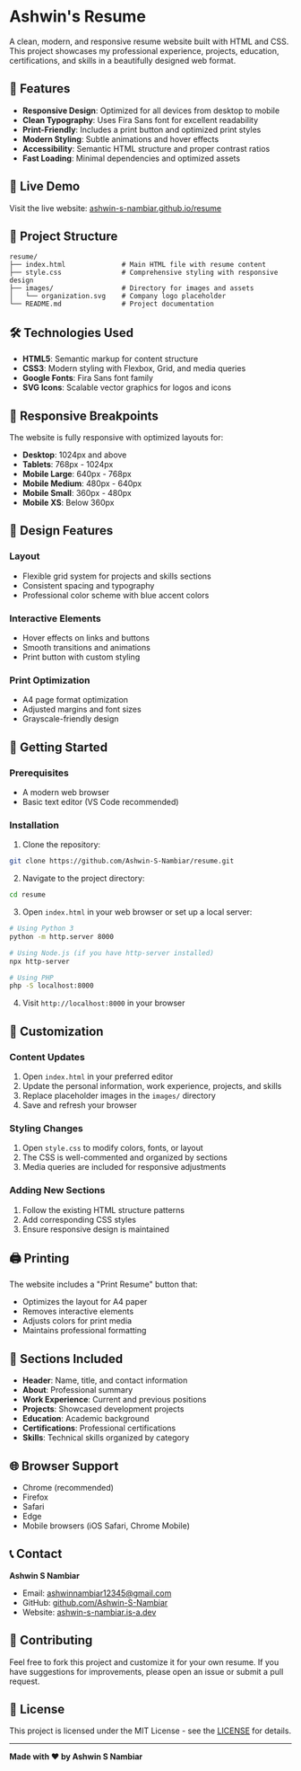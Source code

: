 # Ashwin's Resume

A clean, modern, and responsive resume website built with HTML and CSS. This project showcases my professional experience, projects, education, certifications, and skills in a beautifully designed web format.

## 🌟 Features

- **Responsive Design**: Optimized for all devices from desktop to mobile
- **Clean Typography**: Uses Fira Sans font for excellent readability
- **Print-Friendly**: Includes a print button and optimized print styles
- **Modern Styling**: Subtle animations and hover effects
- **Accessibility**: Semantic HTML structure and proper contrast ratios
- **Fast Loading**: Minimal dependencies and optimized assets

## 🚀 Live Demo

Visit the live website: [ashwin-s-nambiar.github.io/resume](https://ashwin-s-nambiar.github.io/resume)

## 📁 Project Structure

```
resume/
├── index.html              # Main HTML file with resume content
├── style.css               # Comprehensive styling with responsive design
├── images/                 # Directory for images and assets
│   └── organization.svg    # Company logo placeholder
└── README.md               # Project documentation
```

## 🛠️ Technologies Used

- **HTML5**: Semantic markup for content structure
- **CSS3**: Modern styling with Flexbox, Grid, and media queries
- **Google Fonts**: Fira Sans font family
- **SVG Icons**: Scalable vector graphics for logos and icons

## 📱 Responsive Breakpoints

The website is fully responsive with optimized layouts for:

- **Desktop**: 1024px and above
- **Tablets**: 768px - 1024px
- **Mobile Large**: 640px - 768px
- **Mobile Medium**: 480px - 640px
- **Mobile Small**: 360px - 480px
- **Mobile XS**: Below 360px

## 🎨 Design Features

### Layout
- Flexible grid system for projects and skills sections
- Consistent spacing and typography
- Professional color scheme with blue accent colors

### Interactive Elements
- Hover effects on links and buttons
- Smooth transitions and animations
- Print button with custom styling

### Print Optimization
- A4 page format optimization
- Adjusted margins and font sizes
- Grayscale-friendly design

## 🚀 Getting Started

### Prerequisites

- A modern web browser
- Basic text editor (VS Code recommended)

### Installation

1. Clone the repository:
```bash
git clone https://github.com/Ashwin-S-Nambiar/resume.git
```

2. Navigate to the project directory:
```bash
cd resume
```

3. Open `index.html` in your web browser or set up a local server:
```bash
# Using Python 3
python -m http.server 8000

# Using Node.js (if you have http-server installed)
npx http-server

# Using PHP
php -S localhost:8000
```

4. Visit `http://localhost:8000` in your browser

## 📝 Customization

### Content Updates
1. Open `index.html` in your preferred editor
2. Update the personal information, work experience, projects, and skills
3. Replace placeholder images in the `images/` directory
4. Save and refresh your browser

### Styling Changes
1. Open `style.css` to modify colors, fonts, or layout
2. The CSS is well-commented and organized by sections
3. Media queries are included for responsive adjustments

### Adding New Sections
1. Follow the existing HTML structure patterns
2. Add corresponding CSS styles
3. Ensure responsive design is maintained

## 🖨️ Printing

The website includes a "Print Resume" button that:
- Optimizes the layout for A4 paper
- Removes interactive elements
- Adjusts colors for print media
- Maintains professional formatting

## 📄 Sections Included

- **Header**: Name, title, and contact information
- **About**: Professional summary
- **Work Experience**: Current and previous positions
- **Projects**: Showcased development projects
- **Education**: Academic background
- **Certifications**: Professional certifications
- **Skills**: Technical skills organized by category

## 🌐 Browser Support

- Chrome (recommended)
- Firefox
- Safari
- Edge
- Mobile browsers (iOS Safari, Chrome Mobile)

## 📞 Contact

**Ashwin S Nambiar**
- Email: [ashwinnambiar12345@gmail.com](mailto:ashwinnambiar12345@gmail.com)
- GitHub: [github.com/Ashwin-S-Nambiar](https://github.com/Ashwin-S-Nambiar)
- Website: [ashwin-s-nambiar.is-a.dev](https://ashwin-s-nambiar.is-a.dev)

## 🤝 Contributing

Feel free to fork this project and customize it for your own resume. If you have suggestions for improvements, please open an issue or submit a pull request.

## 📄 License

This project is licensed under the MIT License - see the [LICENSE](LICENSE) for details.

---

**Made with ❤️ by Ashwin S Nambiar**
